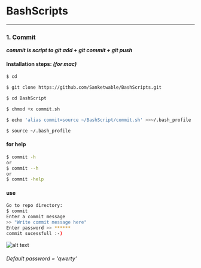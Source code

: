 # BashScripts
************************************************************************
### 1. Commit

  ***commit is script to git add + git commit + git push***
  
#### Installation steps: *(for mac)*
   ```bash
 $ cd
 
 $ git clone https://github.com/Sanketwable/BashScripts.git
 
 $ cd BashScript
 
 $ chmod +x commit.sh
 
 $ echo 'alias commit=source ~/BashScript/commit.sh' >>~/.bash_profile
 
 $ source ~/.bash_profile
   ```
#### for help 
  ```bash
  $ commit -h
  or
  $ commit --h
  or
  $ commit -help
  ```
#### use
  ```bash
  Go to repo directory:
  $ commit
  Enter a commit message
  >> "Write commit message here"
  Enter password >> ******
  commit sucessfull :-)
  ```
  ![alt text](https://github.com/Sanketwable/BashScripts/blob/master/img/terminalimage1.png)
###### Default password = 'qwerty'
                        
                      
